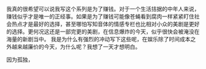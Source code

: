 我真的很希望可以说我写这个系列是为了赚钱。对于一个生活拮据的中年人来说，赚钱似乎才是唯一的正经事。如果是为了赚钱可能像苍蝇看到腐肉一样紧紧盯住社会热点才是最好的选择，甚至哪怕写知音体的情感专栏也比相对小众的美剧是更好的选择。更何况这还是一部完更的美剧，在信息爆炸的今天，似乎很快会被淹没在海量的新剧当中。
我是为什么有强烈的冲动写下这些呢，在娱乐除了时间成本之外越来越廉价的今天，为什么呢？我想了一天才想明白。

因为孤独，


